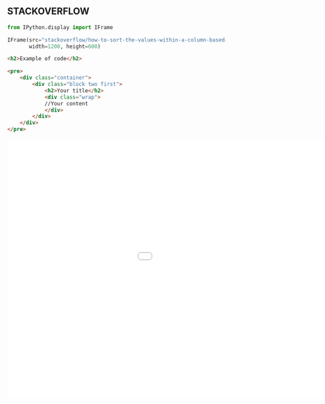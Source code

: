 ## STACKOVERFLOW


```python
from IPython.display import IFrame
```


```python
IFrame(src="stackoverflow/how-to-sort-the-values-within-a-column-based-on-the-values-assigned-to-it.html",
       width=1200, height=600)
```

```html
<h2>Example of code</h2>

<pre>
    <div class="container">
        <div class="block two first">
            <h2>Your title</h2>
            <div class="wrap">
            //Your content
            </div>
        </div>
    </div>
</pre>
```



<iframe
    width="1200"
    height="600"
    src="stackoverflow/how-to-sort-the-values-within-a-column-based-on-the-values-assigned-to-it.html"
    frameborder="0"
    allowfullscreen

></iframe>




